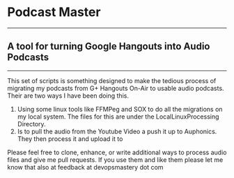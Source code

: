 # Podcast Master
---
## A tool for turning Google Hangouts into Audio Podcasts
---
This set of scripts is something designed to make the tedious process of migrating my podcasts from G+ Hangouts On-Air to usable audio podcasts.  Their are two ways I have been doing this.

1. Using some linux tools like FFMPeg and SOX to do all the migrations on my local system.  The files for this are under the LocalLinuxProcessing Directory.
2. Is to pull the audio from the Youtube Video a push it up to Auphonics.  They then process it and upload it to


Please feel free to clone, enhance, or write additional ways to process
audio files and give me pull requests.  If you use them and like them please
let me know that also at feedback at devopsmastery dot com
